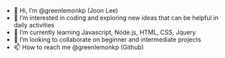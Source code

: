 - 👋 Hi, I’m @greenlemonkp (Joon Lee)
- 👀 I’m interested in coding and exploring new ideas that can be helpful in daily activities
- 🌱 I’m currently learning Javascript, Node.js, HTML, CSS, Jquery
- 💞️ I’m looking to collaborate on beginner and intermediate projects
- 📫 How to reach me @greenlemonkp (Github)

<!---
greenlemonkp/greenlemonkp is a ✨ special ✨ repository because its `README.md` (this file) appears on your GitHub profile.
You can click the Preview link to take a look at your changes.
--->

